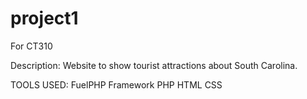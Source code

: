 # project1
For CT310

Description:
Website to show tourist attractions about South Carolina.

TOOLS USED:
FuelPHP Framework
PHP
HTML
CSS
